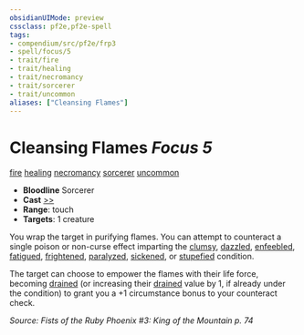 ```yaml
---
obsidianUIMode: preview
cssclass: pf2e,pf2e-spell
tags:
- compendium/src/pf2e/frp3
- spell/focus/5
- trait/fire
- trait/healing
- trait/necromancy
- trait/sorcerer
- trait/uncommon
aliases: ["Cleansing Flames"]
---
```

# Cleansing Flames *Focus 5*   
[fire](fire.md "Fire Energy & Element Trait")  [healing](healing.md "Healing Effect Trait")  [necromancy](necromancy.md "Necromancy School Trait")  [sorcerer](Reference/Rules/Traits/sorcerer.md "Sorcerer Class Trait")  [uncommon](uncommon.md "Uncommon Rarity Trait")  

- **Bloodline** Sorcerer
- **Cast** [>>](chapter-9-playing-the-game.md#Actions "Two-Action") 
- **Range**: touch
- **Targets**: 1 creature

You wrap the target in purifying flames. You can attempt to counteract a single poison or non-curse effect imparting the [clumsy](conditions.md#Clumsy), [dazzled](conditions.md#Dazzled), [enfeebled](conditions.md#Enfeebled), [fatigued](conditions.md#Fatigued), [frightened](conditions.md#Frightened), [paralyzed](conditions.md#Paralyzed), [sickened](conditions.md#Sickened), or [stupefied](conditions.md#Stupefied) condition.

The target can choose to empower the flames with their life force, becoming [drained](conditions.md#Drained) (or increasing their [drained](conditions.md#Drained) value by 1, if already under the condition) to grant you a +1 circumstance bonus to your counteract check.

*Source: Fists of the Ruby Phoenix #3: King of the Mountain p. 74*
